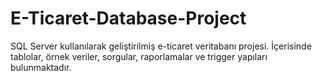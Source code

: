 # E-Ticaret-Database-Project
SQL Server kullanılarak geliştirilmiş e-ticaret veritabanı projesi. İçerisinde tablolar, örnek veriler, sorgular, raporlamalar ve trigger yapıları bulunmaktadır.
